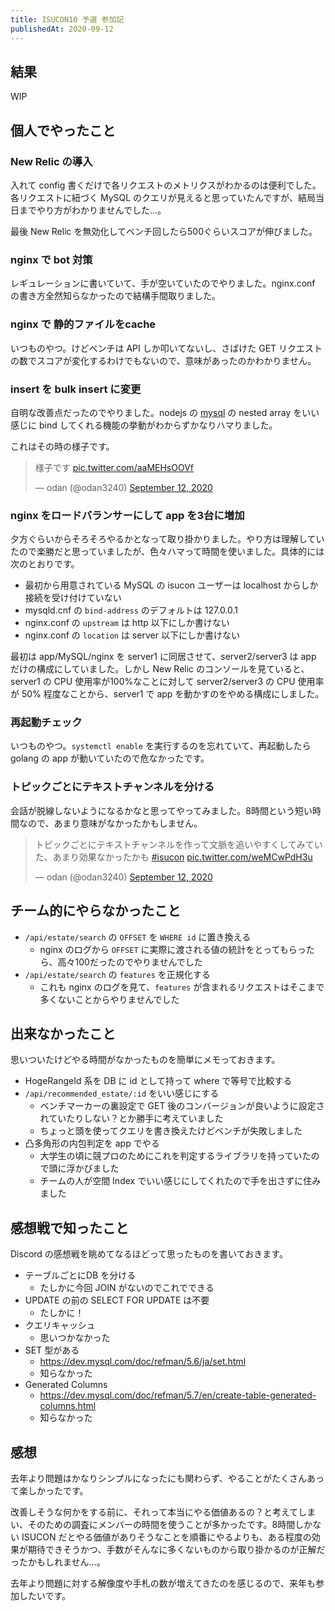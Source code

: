 ```yaml
---
title: ISUCON10 予選 参加記
publishedAt: 2020-09-12
---
```


## 結果
WIP


## 個人でやったこと
### New Relic の導入
入れて config 書くだけで各リクエストのメトリクスがわかるのは便利でした。各リクエストに紐づく MySQL のクエリが見えると思っていたんですが、結局当日までやり方がわかりませんでした...。

最後 New Relic を無効化してベンチ回したら500ぐらいスコアが伸びました。

### nginx で bot 対策
レギュレーションに書いていて、手が空いていたのでやりました。nginx.conf の書き方全然知らなかったので結構手間取りました。

### nginx で 静的ファイルをcache
いつものやつ。けどベンチは API しか叩いてないし、さばけた GET リクエストの数でスコアが変化するわけでもないので、意味があったのかわかりません。

### insert を bulk insert に変更
自明な改善点だったのでやりました。nodejs の [mysql](https://www.npmjs.com/package/mysql) の nested array をいい感じに bind してくれる機能の挙動がわからずかなりハマりました。

これはその時の様子です。

<blockquote class="twitter-tweet"><p lang="ja" dir="ltr">様子です <a href="https://t.co/aaMEHsOOVf">pic.twitter.com/aaMEHsOOVf</a></p>&mdash; odan (@odan3240) <a href="https://twitter.com/odan3240/status/1304763355798749184?ref_src=twsrc%5Etfw">September 12, 2020</a></blockquote> <script async src="https://platform.twitter.com/widgets.js" charset="utf-8"></script>

### nginx をロードバランサーにして app を3台に増加
夕方ぐらいからそろそろやるかとなって取り掛かりました。やり方は理解していたので楽勝だと思っていましたが、色々ハマって時間を使いました。具体的には次のとおりです。

- 最初から用意されている MySQL の isucon ユーザーは localhost からしか接続を受け付けていない
- mysqld.cnf の `bind-address` のデフォルトは 127.0.0.1
- nginx.conf の `upstream` は http 以下にしか書けない
- nginx.conf の `location` は server 以下にしか書けない

最初は app/MySQL/nginx を server1 に同居させて、server2/server3 は app だけの構成にしていました。しかし New Relic のコンソールを見ていると、server1 の CPU 使用率が100%なことに対して server2/server3 の CPU 使用率が 50% 程度なことから、server1 で app を動かすのをやめる構成にしました。


### 再起動チェック
いつものやつ。`systemctl enable` を実行するのを忘れていて、再起動したら golang の app が動いていたので危なかったです。

### トピックごとにテキストチャンネルを分ける
会話が脱線しないようになるかなと思ってやってみました。8時間という短い時間なので、あまり意味がなかったかもしません。

<blockquote class="twitter-tweet"><p lang="ja" dir="ltr">トピックごとにテキストチャンネルを作って文脈を追いやすくしてみていた、あまり効果なかったかも <a href="https://twitter.com/hashtag/isucon?src=hash&amp;ref_src=twsrc%5Etfw">#isucon</a> <a href="https://t.co/weMCwPdH3u">pic.twitter.com/weMCwPdH3u</a></p>&mdash; odan (@odan3240) <a href="https://twitter.com/odan3240/status/1304783847947513857?ref_src=twsrc%5Etfw">September 12, 2020</a></blockquote> <script async src="https://platform.twitter.com/widgets.js" charset="utf-8"></script>


## チーム的にやらなかったこと
- `/api/estate/search` の `OFFSET` を `WHERE id` に置き換える
  - nginx のログから `OFFSET` に実際に渡される値の統計をとってもらったら、高々100だったのでやりませんでした
- `/api/estate/search` の `features` を正規化する
  - これも nginx のログを見て、`features` が含まれるリクエストはそこまで多くないことからやりませんでした


## 出来なかったこと
思いついたけどやる時間がなかったものを簡単にメモっておきます。

- HogeRangeId 系を DB に id として持って where で等号で比較する
- `/api/recommended_estate/:id` をいい感じにする
  - ベンチマーカーの裏設定で GET 後のコンバージョンが良いように設定されていたりしない？とか勝手に考えていました
  - ちょっと頭を使ってクエリを書き換えたけどベンチが失敗しました
- 凸多角形の内包判定を app でやる
  - 大学生の頃に競プロのためにこれを判定するライブラリを持っていたので頭に浮かびました
  - チームの人が空間 Index でいい感じにしてくれたので手を出さずに住みました

## 感想戦で知ったこと
Discord の感想戦を眺めてなるほどって思ったものを書いておきます。

- テーブルごとにDB を分ける
  - たしかに今回 JOIN がないのでこれでできる
- UPDATE の前の SELECT FOR UPDATE は不要
  - たしかに！
- クエリキャッシュ
  - 思いつかなかった
- SET 型がある
  - https://dev.mysql.com/doc/refman/5.6/ja/set.html
  - 知らなかった
- Generated Columns
  - https://dev.mysql.com/doc/refman/5.7/en/create-table-generated-columns.html
  - 知らなかった

## 感想
去年より問題はかなりシンプルになったにも関わらず、やることがたくさんあって楽しかったです。

改善しそうな何かをする前に、それって本当にやる価値あるの？と考えてしまい、そのための調査にメンバーの時間を使うことが多かったです。8時間しかない ISUCON だとやる価値がありそうなことを順番にやるよりも、ある程度の効果が期待できそうかつ、手数がそんなに多くないものから取り掛かるのが正解だったかもしれません...。

去年より問題に対する解像度や手札の数が増えてきたのを感じるので、来年も参加したいです。
